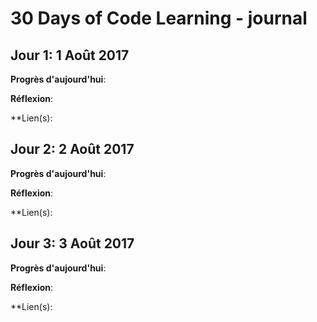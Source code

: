 # 30 Days of Code Learning - journal

## Jour 1: 1 Août 2017

**Progrès d'aujourd'hui**:

**Réflexion**:

**Lien(s):

## Jour 2: 2 Août 2017

**Progrès d'aujourd'hui**:

**Réflexion**:

**Lien(s):

## Jour 3: 3 Août 2017

**Progrès d'aujourd'hui**:

**Réflexion**:

**Lien(s):
